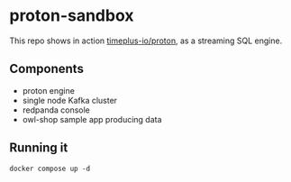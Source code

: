# proton-sandbox

This repo shows in action [timeplus-io/proton](https://github.com/timeplus-io/proton), as a streaming SQL engine.

## Components

- proton engine
- single node Kafka cluster
- redpanda console
- owl-shop sample app producing data

## Running it
```
docker compose up -d
```


